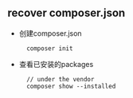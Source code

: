 ## recover composer.json
- 创建composer.json

		composer init
- 查看已安装的packages

		// under the vendor
		composer show --installed